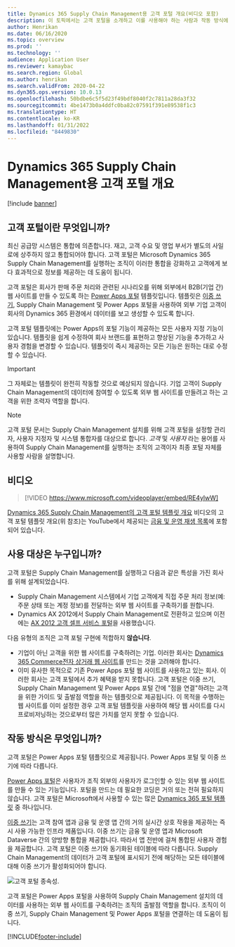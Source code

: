 ```yaml
---
title: Dynamics 365 Supply Chain Management용 고객 포털 개요(비디오 포함)
description: 이 토픽에서는 고객 포털을 소개하고 이를 사용해야 하는 사람과 작동 방식에 대해 설명합니다.
author: Henrikan
ms.date: 06/16/2020
ms.topic: overview
ms.prod: ''
ms.technology: ''
audience: Application User
ms.reviewer: kamaybac
ms.search.region: Global
ms.author: henrikan
ms.search.validFrom: 2020-04-22
ms.dyn365.ops.version: 10.0.13
ms.openlocfilehash: 50bdbe6c5f5d23f49bdf8040f2c7811a28da3f32
ms.sourcegitcommit: 4be1473b0a4ddfc0ba82c07591f391e89538f1c3
ms.translationtype: HT
ms.contentlocale: ko-KR
ms.lasthandoff: 01/31/2022
ms.locfileid: "8449830"
---
```

# <a name="customer-portal-for-dynamics-365-supply-chain-management-overview"></a>Dynamics 365 Supply Chain Management용 고객 포털 개요

[!include [banner](../includes/banner.md)]


## <a name="what-is-the-customer-portal"></a>고객 포털이란 무엇입니까?

최신 공급망 시스템은 통합에 의존합니다. 재고, 고객 수요 및 영업 부서가 별도의 사일로에 상주하지 않고 통합되어야 합니다. 고객 포털은 Microsoft Dynamics 365 Supply Chain Management를 실행하는 조직이 이러한 통합을 강화하고 고객에게 보다 효과적으로 정보를 제공하는 데 도움이 됩니다.

고객 포털은 회사가 판매 주문 처리와 관련된 시나리오를 위해 외부에서 B2B(기업 간) 웹 사이트를 만들 수 있도록 하는 [Power Apps 포털](/powerapps/maker/portals/overview) 템플릿입니다. 템플릿은 [이중 쓰기](../../fin-ops-core/dev-itpro/data-entities/dual-write/dual-write-home-page.md), Supply Chain Management 및 Power Apps 포털을 사용하여 외부 기업 고객이 회사의 Dynamics 365 환경에서 데이터를 보고 생성할 수 있도록 합니다.

고객 포털 템플릿에는 Power Apps의 포털 기능이 제공하는 모든 사용자 지정 기능이 있습니다. 템플릿을 쉽게 수정하여 회사 브랜드를 표현하고 향상된 기능을 추가하고 사용자 경험을 변경할 수 있습니다. 템플릿이 즉시 제공하는 모든 기능은 원하는 대로 수정할 수 있습니다.

> [!IMPORTANT]
> 그 자체로는 템플릿이 완전히 작동할 것으로 예상되지 않습니다. 기업 고객이 Supply Chain Management의 데이터에 참여할 수 있도록 외부 웹 사이트를 만들려고 하는 고객을 위한 조력자 역할을 합니다.

> [!NOTE]
> 고객 포털 문서는 Supply Chain Management 설치를 위해 고객 포털을 설정할 관리자, 사용자 지정자 및 시스템 통합자를 대상으로 합니다. _고객_ 및 _사용자_ 라는 용어를 사용하여 Supply Chain Management를 실행하는 조직의 고객이자 최종 포털 자체를 사용할 사람을 설명합니다.

## <a name="video"></a>비디오

> [!VIDEO https://www.microsoft.com/videoplayer/embed/RE4ylwW]

[Dynamics 365 Supply Chain Management의 고객 포털 템플릿 개요](https://youtu.be/nPrqoLuHfV8) 비디오의 고객 포털 템플릿 개요(위 참조)는 YouTube에서 제공되는 [금융 및 운영 재생 목록](https://www.youtube.com/playlist?list=PLcakwueIHoT_SYfIaPGoOhloFoCXiUSyW)에 포함되어 있습니다.

## <a name="who-should-use-it"></a>사용 대상은 누구입니까?

고객 포털은 Supply Chain Management를 실행하고 다음과 같은 특성을 가진 회사를 위해 설계되었습니다.

- Supply Chain Management 시스템에서 기업 고객에게 직접 주문 처리 정보(예: 주문 상태 또는 계정 정보)를 전달하는 외부 웹 사이트를 구축하기를 원합니다.
- Dynamics AX 2012에서 Supply Chain Management로 전환하고 있으며 이전에는 [AX 2012 고객 셀프 서비스 포털](/dynamicsax-2012/appuser-itpro/about-the-customer-self-service-portal)을 사용했습니다.

다음 유형의 조직은 고객 포털 구현에 적합하지 **않습니다**.

- 기업이 아닌 고객을 위한 웹 사이트를 구축하려는 기업. 이러한 회사는 [Dynamics 365 Commerce전자 상거래 웹 사이트](../../commerce/create-ecommerce-site.md)를 만드는 것을 고려해야 합니다.
- 이미 유사한 목적으로 기존 Power Apps 포털 웹 사이트를 사용하고 있는 회사. 이러한 회사는 고객 포털에서 추가 혜택을 받지 못합니다. 고객 포털은 이중 쓰기, Supply Chain Management 및 Power Apps 포털 간에 "점을 연결"하려는 고객을 위한 가이드 및 출발점 역할을 하는 템플릿으로 제공됩니다. 이 목적을 수행하는 웹 사이트를 이미 설정한 경우 고객 포털 템플릿을 사용하여 해당 웹 사이트를 다시 프로비저닝하는 것으로부터 많은 가치를 얻지 못할 수 있습니다.

## <a name="how-does-it-work"></a>작동 방식은 무엇입니까?

고객 포털은 Power Apps 포털 템플릿으로 제공됩니다. Power Apps 포털 및 이중 쓰기에 따라 다릅니다.

[Power Apps 포털](/powerapps/maker/portals/overview)은 사용자가 조직 외부의 사용자가 로그인할 수 있는 외부 웹 사이트를 만들 수 있는 기능입니다. 포털을 만드는 데 필요한 코딩은 거의 또는 전혀 필요하지 않습니다. 고객 포털은 Microsoft에서 사용할 수 있는 많은 [Dynamics 365 포털 템플릿](/powerapps/maker/portals/portal-templates#environment-with-model-driven-apps-in-dynamics-365) 중 하나입니다.

[이중 쓰기](/powerapps/maker/portals/overview)는 고객 참여 앱과 금융 및 운영 앱 간의 거의 실시간 상호 작용을 제공하는 즉시 사용 가능한 인프라 제품입니다. 이중 쓰기는 금융 및 운영 앱과 Microsoft Dataverse 간의 양방향 통합을 제공합니다. 따라서 앱 전반에 걸쳐 통합된 사용자 경험을 제공합니다. 고객 포털은 이중 쓰기와 동기화된 테이블에 따라 다릅니다. Supply Chain Management의 데이터가 고객 포털에 표시되기 전에 해당하는 모든 테이블에 대해 이중 쓰기가 활성화되어야 합니다.

![고객 포털 종속성.](media/customer-portal-elements.png "고객 포털 종속성")

고객 포털은 Power Apps 포털을 사용하여 Supply Chain Management 설치의 데이터를 사용하는 외부 웹 사이트를 구축하려는 조직의 출발점 역할을 합니다. 조직이 이중 쓰기, Supply Chain Management 및 Power Apps 포털을 연결하는 데 도움이 됩니다.


[!INCLUDE[footer-include](../../includes/footer-banner.md)]